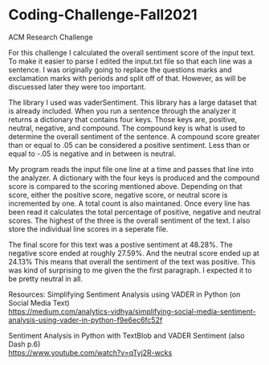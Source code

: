 # Coding-Challenge-Fall2021
ACM Research Challenge

For this challenge I calculated the overall sentiment score of the input text. To make it easier to parse I edited the input.txt file so that each line was a sentence. I was originally going to replace the questions marks and exclamation marks with periods and split off of that. However, as will be discuessed later they were too important. 

The library I used was vaderSentiment. This library has a large dataset that is already included. When you run a sentence through the analyzer it returns a dictionary that contains four keys. Those keys are, positive, neutral, negative, and compound. The compound key is what is used to determine the overall sentiment of the sentence. A compound score greater than or equal to .05 can be considered a positive sentiment. Less than or equal to -.05 is negative and in between is neutral. 

My program reads the input file one line at a time and passes that line into the analyzer. A dictionary with the four keys is produced and the compound score is compared to the scoring mentioned above. Depending on that score, either the positive score, negative score, or neutral score is incremented by one. A total count is also maintaned. Once every line has been read it calculates the total percentage of positive, negative and neutral scores. The highest of the three is the overall sentiment of the text. I also store the individual line scores in a seperate file. 

The final score for this text was a postive sentiment at 48.28%. The negative score ended at roughly 27.59%. And the neutral score ended up at 24.13% This means that overall the sentiment of the text was positive. This was kind of surprising to me given the the first paragraph. I expected it to be pretty neutral in all. 

Resources:
  Simplifying Sentiment Analysis using VADER in Python (on Social Media Text)  
  https://medium.com/analytics-vidhya/simplifying-social-media-sentiment-analysis-using-vader-in-python-f9e6ec6fc52f

  Sentiment Analysis in Python with TextBlob and VADER Sentiment (also Dash p.6)  
  https://www.youtube.com/watch?v=qTyj2R-wcks
